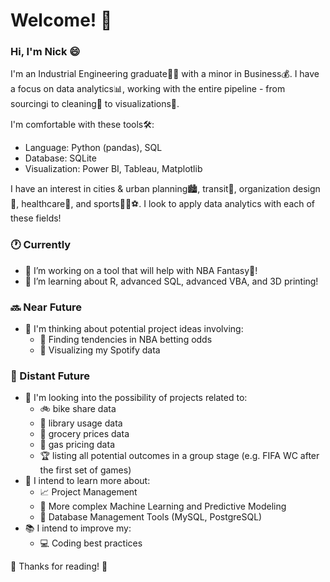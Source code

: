 # Welcome! 👋

### Hi, I'm Nick 😄
I'm an Industrial Engineering graduate🧑‍🎓 with a minor in Business💰. I have a focus on data analytics📊, working with the entire pipeline - from sourcingℹ️ to cleaning🧼 to visualizations👀. 

I'm comfortable with these tools🛠️:
- Language: Python (pandas), SQL
- Database: SQLite
- Visualization: Power BI, Tableau, Matplotlib

I have an interest in cities & urban planning🏙️, transit🚅, organization design🏢, healthcare🏥, and sports🏀🏒⚽. I look to apply data analytics with each of these fields!

### 🕐 Currently
- 🔭 I’m working on a tool that will help with NBA Fantasy🏀!
- 🌱 I’m learning about R, advanced SQL, advanced VBA, and 3D printing!
### 🔜 Near Future 
- 🤔 I'm thinking about potential project ideas involving:
  - 🏀 Finding tendencies in NBA betting odds
  - 🎵 Visualizing my Spotify data
### 🚀 Distant Future
- 💭 I'm looking into the possibility of projects related to:
  - 🚲 bike share data
  - 📖 library usage data
  - 🥦 grocery prices data
  - 🚗 gas pricing data
  - 🏆 listing all potential outcomes in a group stage (e.g. FIFA WC after the first set of games)
- 🧠 I intend to learn more about:
  - 📈 Project Management
  - 🤖 More complex Machine Learning and Predictive Modeling
  - 📑 Database Management Tools (MySQL, PostgreSQL)
- 📚 I intend to improve my:
  - 💻 Coding best practices
 
🤝 Thanks for reading! 👋
